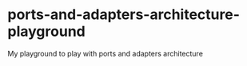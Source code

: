 # ports-and-adapters-architecture-playground
My playground to play with ports and adapters architecture
